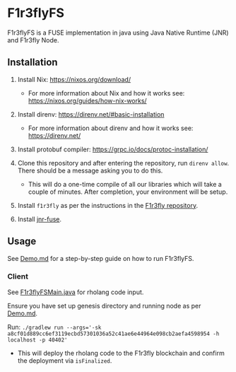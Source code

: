 # F1r3flyFS

F1r3flyFS is a FUSE implementation in java using Java Native Runtime (JNR) and F1r3fly Node.

## Installation

1. Install Nix: https://nixos.org/download/
   - For more information about Nix and how it works see: https://nixos.org/guides/how-nix-works/

2. Install direnv: https://direnv.net/#basic-installation
   - For more information about direnv and how it works see: https://direnv.net/
  
3. Install protobuf compiler: https://grpc.io/docs/protoc-installation/

4. Clone this repository and after entering the repository, run `direnv allow`. There should be a message asking you to do this. 
   - This will do a one-time compile of all our libraries which will take a couple of minutes. After completion, your environment will be setup.

5. Install `f1r3fly` as per the instructions in the [F1r3fly repository](https://github.com/F1R3FLY-io/f1r3fly/tree/preston/rholang_rust?tab=readme-ov-file#installation).

6. Install [jnr-fuse](https://github.com/SerCeMan/jnr-fuse/blob/master/INSTALLATION.md).

## Usage

See [Demo.md](./Demo.md) for a step-by-step guide on how to run F1r3flyFS.

### Client 

See [F1r3flyFSMain.java](./src/main/java/io/f1r3fly/fs/examples/F1r3flyFSMain.java) for rholang code input.

Ensure you have set up genesis directory and running node as per [Demo.md](./Demo.md#running-local-singleton-f1r3fly-node).

Run: `./gradlew run --args='-sk a8cf01d889cc6ef3119ecbd57301036a52c41ae6e44964e098cb2aefa4598954 -h localhost -p 40402'`
- This will deploy the rholang code to the F1r3fly blockchain and confirm the deployment via `isFinalized`.

